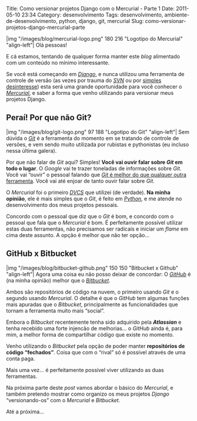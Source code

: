Title: Como versionar projetos Django com o Mercurial - Parte 1
Date: 2011-05-10 23:34
Category: desenvolvimento
Tags: desenvolvimento, ambiente-de-desenvolvimento, python, django, git, mercurial
Slug: como-versionar-projetos-django-mercurial-parte


|img "/images/blog/mercurial-logo.png" 180 216 "Logotipo do Mercurial" "align-left"|
Olá pessoas!

E cá estamos, tentando de qualquer forma manter este *blog* alimentado
com um conteúdo no mínimo interessante.

Se você está começando em [*Django*][], e nunca utilizou uma ferramenta
de controle de versão (as vezes por trauma do [*SVN*][] ou por [simples
desinteresse][]) esta será uma grande oportunidade para você conhecer o
[*Mercurial*][], e saber a forma que venho utilizando para versionar
meus projetos Django.

<!-- PELICAN_END_SUMMARY -->


Peraí! Por que não Git?
-----------------------

|img "/images/blog/git-logo.png" 97 188 "Logotipo do Git" "align-left"|
Sem dúvida o [*Git*][] é a ferramenta do momento em
se tratando de controle de versões, e vem sendo muito utilizada por
rubistas e pythonistas (eu incluso nessa última galera).

Por que não falar de *Git* aqui? Simples! **Você vai ouvir falar sobre
*Git* em todo o lugar**. O *Google* vai te trazer toneladas de
informações sobre *Git*. Você vai “ouvir” o pessoal falando que [*Git* é melhor do que qualquer outra ferramenta][].
Você vai até enjoar de tanto ouvir falar sobre *Git*.

O *Mercurial* foi o primeiro [*DVCS*][] que utilizei (de verdade). **Na
minha opinião**, ele é mais simples que o *Git*, é feito em
[*Python*][], e me atende no desenvolvimento dos meus projetos pessoais.

Concordo com o pessoal que diz que o *Git* é bom, e concordo com o
pessoal que fala que o *Mercurial* é bom. É perfeitamente possível
utilizar estas duas ferramentas, não precisamos ser radicais e iniciar
um *flame* em cima deste assunto. A opção é melhor que não ter opção…


GitHub x Bitbucket
------------------

|img "/images/blog/bitbucket-github.png" 150 150 "Bitbucket x Github" "align-left"|
Agora uma coisa eu não posso deixar de concordar: O [*GitHub*][] é (na minha opinião) melhor que o
[*Bitbucket*][].

Ambos são repositórios de código na nuvem, o primeiro usando *Git* e o
segundo usando *Mercurial*. O detalhe é que o *GitHub* tem algumas
funções mais apuradas que o *Bitbucket*, principalmente as
funcionalidades que tornam a ferramenta muito mais “social”.

Embora o *Bitbucket* recentemente tenha sido adquirido pela
***Atlassian*** e tenha recebido uma forte injencão de melhorias… o
*GitHub* ainda é, para mim, a melhor forma de compartilhar código que
existe no momento.

Venho utilizando o *Bitbucket* pela opção de poder manter **repositórios
de código “fechados”**. Coisa que com o “rival” só é possível através de
uma conta paga.

Mais uma vez… é perfeitamente possível viver utilizando as duas
ferramentas.

Na próxima parte deste *post* vamos abordar o básico do *Mercurial*, e
também pretendo mostrar como organizo os meus projetos *Django*
“versionando-os” com o *Mercurial* e *Bitbucket*.

Até a próxima…


  [*Django*]: {tag}django
    "Leia mais sobre Django"
  [*SVN*]: http://akitaonrails.com/2007/09/22/jogar-pedra-em-gato-morto-por-que-subversion-no-presta
    "Jogar Pedra em Gato Morto: por que Subversion não presta"
  [simples desinteresse]: http://pt.wikipedia.org/wiki/Sistema_de_controle_de_vers%C3%A3o
    "Wikipedia, Sistema de Controle de Versão"
  [*Mercurial*]: http://www.profissionaisti.com.br/2009/06/bitbucket-hospede-e-versione-softwares-com-mercurial/
    "Bitbucket: Hospede e versione softwares com Mercurial"
  [*Git*]: http://git-scm.com/
    "Git é a estrela do momento tratando-se de DVCS"
  [*Git* é melhor do que qualquer outra ferramenta]: http://pt.whygitisbetterthanx.com/
    "Por que Git é Melhor que X"
  [*DVCS*]: http://en.wikipedia.org/wiki/Distributed_revision_control
    "DVCS - Distributed Version Control System"
  [*Python*]: {tag}python
    "Leia mais sobre Python"
  [*GitHub*]: https://github.com/ "GitHub, Social coding"
  [*Bitbucket*]: https://bitbucket.org/
    "Alternativa com Mercurial ao GitHub"
